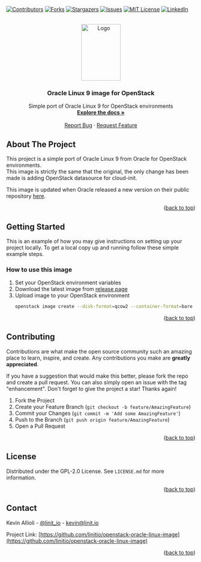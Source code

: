 <div id="top"></div>

<!-- PROJECT SHIELDS -->
[![Contributors][contributors-shield]][contributors-url]
[![Forks][forks-shield]][forks-url]
[![Stargazers][stars-shield]][stars-url]
[![Issues][issues-shield]][issues-url]
[![MIT License][license-shield]][license-url]
[![LinkedIn][linkedin-shield]][linkedin-url]


<!-- PROJECT LOGO -->
<br />
<div align="center">
  <a href="https://github.com/linitio/openstack-oracle-linux-image">
    <img src="images/logo.png" alt="Logo" width="105" height="150">
  </a>

<h3 align="center">Oracle Linux 9 image for OpenStack</h3>

  <p align="center">
    Simple port of Oracle Linux 9 for OpenStack environments
    <br />
    <a href="https://github.com/linitio/openstack-oracle-linux-image"><strong>Explore the docs »</strong></a>
    <br />
    <br />
    <a href="https://github.com/linitio/openstack-oracle-linux-image/issues">Report Bug</a>
    ·
    <a href="https://github.com/linitio/openstack-oracle-linux-image/issues">Request Feature</a>
  </p>
</div>

<!-- ABOUT THE PROJECT -->
## About The Project

This project is a simple port of Oracle Linux 9 from Oracle for OpenStack environments.  
This image is strictly the same that the original, the only change has been made is adding OpenStack datasource for cloud-init.  

This image is updated when Oracle released a new version on their public repository [here](https://yum.oracle.com/oracle-linux-templates.html "Oracle Images Repository").


<p align="right">(<a href="#top">back to top</a>)</p>

<!-- GETTING STARTED -->
## Getting Started

This is an example of how you may give instructions on setting up your project locally.
To get a local copy up and running follow these simple example steps.

### How to use this image

1. Set your OpenStack environment variables
2. Download the latest image from [release page](https://github.com/linitio/openstack-amazon-linux-2-image/releases "Release page")
3. Upload image to your OpenStack environment
   ```sh
   openstack image create --disk-format=qcow2 --container-format=bare --min-disk 40 --file OL9U0_x86_64-kvm-b142.qcow2  'Oracle Linux 9'
   ```

<p align="right">(<a href="#top">back to top</a>)</p>

<!-- CONTRIBUTING -->
## Contributing

Contributions are what make the open source community such an amazing place to learn, inspire, and create. Any contributions you make are **greatly appreciated**.

If you have a suggestion that would make this better, please fork the repo and create a pull request. You can also simply open an issue with the tag "enhancement".
Don't forget to give the project a star! Thanks again!

1. Fork the Project
2. Create your Feature Branch (`git checkout -b feature/AmazingFeature`)
3. Commit your Changes (`git commit -m 'Add some AmazingFeature'`)
4. Push to the Branch (`git push origin feature/AmazingFeature`)
5. Open a Pull Request

<p align="right">(<a href="#top">back to top</a>)</p>



<!-- LICENSE -->
## License

Distributed under the GPL-2.0 License. See `LICENSE.md` for more information.

<p align="right">(<a href="#top">back to top</a>)</p>



<!-- CONTACT -->
## Contact

Kevin Allioli - [@linit_io](https://twitter.com/linit_io) - kevin@linit.io

Project Link: [https://github.com/linitio/openstack-oracle-linux-image](https://github.com/linitio/openstack-oracle-linux-image)

<p align="right">(<a href="#top">back to top</a>)</p>


<!-- MARKDOWN LINKS & IMAGES -->
<!-- https://www.markdownguide.org/basic-syntax/#reference-style-links -->
[contributors-shield]: https://img.shields.io/github/contributors/linitio/openstack-amazon-linux-2-image.svg?style=for-the-badge
[contributors-url]: https://github.com/linitio/openstack-oracle-linux-image/graphs/contributors
[forks-shield]: https://img.shields.io/github/forks/linitio/openstack-oracle-linux-image.svg?style=for-the-badge
[forks-url]: https://github.com/linitio/openstack-oracle-linux-image/network/members
[stars-shield]: https://img.shields.io/github/stars/linitio/openstack-oracle-linux-image.svg?style=for-the-badge
[stars-url]: https://github.com/linitio/openstack-oracle-linux-image/stargazers
[issues-shield]: https://img.shields.io/github/issues/linitio/openstack-oracle-linux-image.svg?style=for-the-badge
[issues-url]: https://github.com/linitio/openstack-oracle-linux-image/issues
[license-shield]: https://img.shields.io/github/license/linitio/openstack-oracle-linux-image.svg?style=for-the-badge
[license-url]: https://github.com/linitio/openstack-oracle-linux-image/blob/master/LICENSE.txt
[linkedin-shield]: https://img.shields.io/badge/-LinkedIn-black.svg?style=for-the-badge&logo=linkedin&colorB=555
[linkedin-url]: https://linkedin.com/in/kevinallioli

